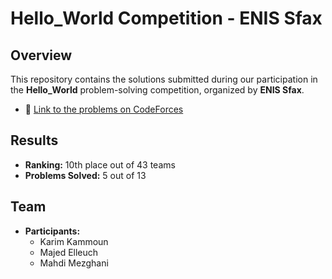 # Hello_World Competition - ENIS Sfax

## Overview

This repository contains the solutions submitted during our participation in the **Hello_World** problem-solving competition, organized by **ENIS Sfax**.

- 🔗 [Link to the problems on CodeForces](https://codeforces.com/group/6PwyLtjRB5/contest/606605)

## Results

- **Ranking:** 10th place out of 43 teams
- **Problems Solved:** 5 out of 13

## Team

- **Participants:**
  - Karim Kammoun
  - Majed Elleuch
  - Mahdi Mezghani

